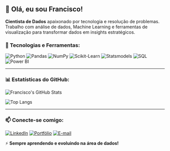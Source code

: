 ## 👋 Olá, eu sou Francisco!

**Cientista de Dados** apaixonado por tecnologia e resolução de problemas. Trabalho com análise de dados, Machine Learning e ferramentas de visualização para transformar dados em insights estratégicos.

### 🚀 Tecnologias e Ferramentas:

![Python](https://img.shields.io/badge/Python-3776AB?style=for-the-badge&logo=python&logoColor=white)
![Pandas](https://img.shields.io/badge/Pandas-150458?style=for-the-badge&logo=pandas&logoColor=white)
![NumPy](https://img.shields.io/badge/NumPy-013243?style=for-the-badge&logo=numpy&logoColor=white)
![Scikit-Learn](https://img.shields.io/badge/Scikit--Learn-F7931E?style=for-the-badge&logo=scikit-learn&logoColor=white)
![Statsmodels](https://img.shields.io/badge/Statsmodels-ffcc00?style=for-the-badge&logo=statsmodels&logoColor=black)
![SQL](https://img.shields.io/badge/SQL-4479A1?style=for-the-badge&logo=sqlite&logoColor=white)
![Power BI](https://img.shields.io/badge/Power%20BI-F2C811?style=for-the-badge&logo=power-bi&logoColor=black)

---

### 📊 Estatísticas do GitHub:

![Francisco's GitHub Stats](https://github-readme-stats.vercel.app/api?username=franciscoAssislsj&show_icons=true&theme=dark)

![Top Langs](https://github-readme-stats.vercel.app/api/top-langs/?username=franciscoAssislsj&layout=compact&theme=dark)

---

### 📫 Conecte-se comigo:

[![LinkedIn](https://img.shields.io/badge/LinkedIn-0077B5?style=for-the-badge&logo=linkedin&logoColor=white)](https://www.linkedin.com/in/seu-perfil)
[![Portfólio](https://img.shields.io/badge/Portfolio-000?style=for-the-badge&logo=vercel&logoColor=white)](https://seuportfolio.com)
[![E-mail](https://img.shields.io/badge/Email-D14836?style=for-the-badge&logo=gmail&logoColor=white)](mailto:seuemail@email.com)

⚡ **Sempre aprendendo e evoluindo na área de dados!**
